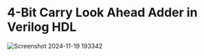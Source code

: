 # 4-Bit Carry Look Ahead Adder in Verilog HDL
![Screenshot 2024-11-19 193342](https://github.com/user-attachments/assets/491ec3ba-717f-479d-9233-0e33762f4b62)
